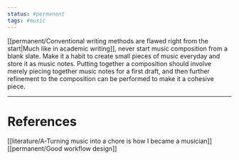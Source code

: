 ```yaml
---
status: #permanent
tags: #music 
---
```


[[permanent/Conventional writing methods are flawed right from the start|Much like in academic writing]], never start music composition from a blank slate. Make it a habit to create small pieces of music everyday and store it as music notes. Putting together a composition should involve merely piecing together music notes for a first draft, and then further refinement to the composition can be performed to make it a cohesive piece.


---
# References

[[literature/A-Turning music into a chore is how I became a musician]]
[[permanent/Good workflow design]]
